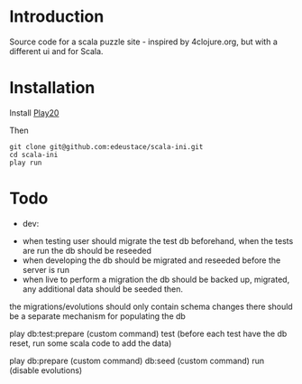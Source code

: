 # Introduction
Source code for a scala puzzle site - inspired by 4clojure.org, but with a different ui and for Scala.

# Installation

Install [Play20](https://github.com/playframework/Play20)

Then

    git clone git@github.com:edeustace/scala-ini.git
    cd scala-ini
    play run


# Todo
* dev:
 - when testing user should migrate the test db beforehand, when the tests are run the db should be reseeded
 - when developing the db should be migrated and reseeded before the server is run
 - when live to perform a migration the db should be backed up, migrated, any additional data should be seeded then.

the migrations/evolutions should only contain schema changes
there should be a separate mechanism for populating the db

play
db:test:prepare (custom command)
test (before each test have the db reset, run some scala code to add the data)

play
db:prepare (custom command)
db:seed (custom command)
run (disable evolutions)



